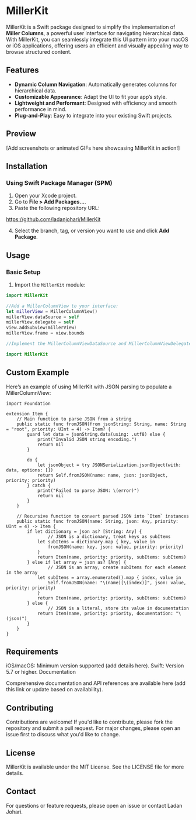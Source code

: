 # MillerKit

MillerKit is a Swift package designed to simplify the implementation of **Miller Columns**, a powerful user interface for navigating hierarchical data. With MillerKit, you can seamlessly integrate this UI pattern into your macOS or iOS applications, offering users an efficient and visually appealing way to browse structured content.

## Features

- **Dynamic Column Navigation**: Automatically generates columns for hierarchical data.
- **Customizable Appearance**: Adapt the UI to fit your app’s style.
- **Lightweight and Performant**: Designed with efficiency and smooth performance in mind.
- **Plug-and-Play**: Easy to integrate into your existing Swift projects.

## Preview

[Add screenshots or animated GIFs here showcasing MillerKit in action!]

## Installation

### Using Swift Package Manager (SPM)

1. Open your Xcode project.
2. Go to **File > Add Packages...**.
3. Paste the following repository URL:

https://github.com/ladanjohari/MillerKit

4. Select the branch, tag, or version you want to use and click **Add Package**.

## Usage

### Basic Setup

1. Import the `MillerKit` module:
```swift
import MillerKit

//Add a MillerColumnView to your interface:
let millerView = MillerColumnView()
millerView.dataSource = self
millerView.delegate = self
view.addSubview(millerView)
millerView.frame = view.bounds

//Implement the MillerColumnViewDataSource and MillerColumnViewDelegate protocols to provide data and handle user interactions.

import MillerKit
```

## Custom Example

Here’s an example of using MillerKit with JSON parsing to populate a MillerColumnView:

```
import Foundation

extension Item {
    // Main function to parse JSON from a string
    public static func fromJSON(from jsonString: String, name: String = "root", priority: UInt = 4) -> Item? {
        guard let data = jsonString.data(using: .utf8) else {
            print("Invalid JSON string encoding.")
            return nil
        }
        
        do {
            let jsonObject = try JSONSerialization.jsonObject(with: data, options: [])
            return Self.fromJSON(name: name, json: jsonObject, priority: priority)
        } catch {
            print("Failed to parse JSON: \(error)")
            return nil
        }
    }
    
    // Recursive function to convert parsed JSON into `Item` instances
    public static func fromJSON(name: String, json: Any, priority: UInt = 4) -> Item {
        if let dictionary = json as? [String: Any] {
                // JSON is a dictionary, treat keys as subItems
            let subItems = dictionary.map { key, value in
                fromJSON(name: key, json: value, priority: priority)
            }
            return Item(name, priority: priority, subItems: subItems)
        } else if let array = json as? [Any] {
                // JSON is an array, create subItems for each element in the array
            let subItems = array.enumerated().map { index, value in
                Self.fromJSON(name: "\(name)[\(index)]", json: value, priority: priority)
            }
            return Item(name, priority: priority, subItems: subItems)
        } else {
                // JSON is a literal, store its value in documentation
            return Item(name, priority: priority, documentation: "\(json)")
        }
    }
}
```


## Requirements

iOS/macOS: Minimum version supported (add details here).
Swift: Version 5.7 or higher.
Documentation

Comprehensive documentation and API references are available here (add this link or update based on availability).



## Contributing

Contributions are welcome!
If you'd like to contribute, please fork the repository and submit a pull request. For major changes, please open an issue first to discuss what you'd like to change.



## License

MillerKit is available under the MIT License. See the LICENSE file for more details.



## Contact

For questions or feature requests, please open an issue or contact Ladan Johari.
